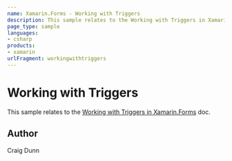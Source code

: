```yaml
---
name: Xamarin.Forms - Working with Triggers
description: This sample relates to the Working with Triggers in Xamarin.Forms doc.
page_type: sample
languages:
- csharp
products:
- xamarin
urlFragment: workingwithtriggers
---
```

# Working with Triggers

This sample relates to the [Working with Triggers in Xamarin.Forms](https://docs.microsoft.com/xamarin/xamarin-forms/app-fundamentals/triggers) doc.

## Author

Craig Dunn
